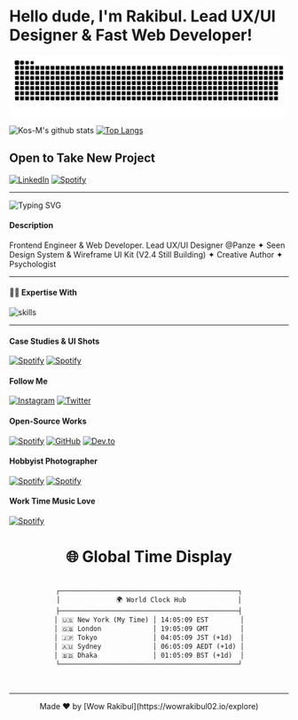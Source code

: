 # Hello dude, I'm Rakibul. Lead UX/UI Designer & Fast Web Developer!

<!--
[![A Quote image of @wowrakibul02' that describe He will become billionaire](https://raw.githubusercontent.com/wowrakibul02/wowrakibul02/main/assets/quote.png)](https://facebook.com/wowrakibul02)
-->

<a href=#><img src="contributions.svg"></a>

![Kos-M's github stats](https://github-readme-stats.vercel.app/api?username=wowrakibul&show_icons=true&theme=gruvbox) 
[![Top Langs](https://github-readme-stats.vercel.app/api/top-langs/?username=wowrakibul&layout=compact&theme=gruvbox)]()


## Open to Take New Project
[![LinkedIn](https://img.shields.io/badge/LinkedIn-0077B5?style=for-the-badge&logo=linkedin&logoColor=white)](https://www.linkedin.com/in/wowrakibul02)
[![Spotify](https://img.shields.io/badge/skype-blue?style=for-the-badge&logo=skype&logoColor=white)](https://join.skype.com/invite/wa8AMnzuHadS)

---
<!-- auto typing -->
<!-- ### Head Biography -->
![Typing SVG](https://readme-typing-svg.demolab.com?font=Fira+Code&size=22&pause=1000&color=F7712D&random=true&width=450&lines=%F0%9F%91%8B+Hello!+I'm+Wow+Rakibul+;%E2%9C%8D+Poet+%26+Creative+Author+;%F0%9F%92%BB+Web+Developer+%26+Frontend+Engineer;%E2%9E%95+UX%2FUI+%26+Visual+Product+Designer;%F0%9F%92%9E+Psychologist+%26+HCI+Specialist+;%F0%9F%8E%A8+Digital+Artist+(Painting+%E2%9D%A4+Drawing);%F0%9F%97%A3+Motivational+Speaker+;%F0%9F%92%BB+Web+Developer;%E2%9E%95+Frontend+Engineer+;HCI+%26+HCD+Specialist;+User+Interface+Designer+;+User+Experience+Designer+;%F0%9F%92%BB+Web+Developer+%26+Frontend+Engineer;%F0%9F%93%B7+Nature+%26+Product+Photographer;%F0%9F%93%BA+Content+Creator;%F0%9F%A7%A0+Innovator+%26+Entrepreneur)


#### Description
Frontend Engineer & Web Developer. Lead UX/UI Designer @Panze ✦ Seen Design System & Wireframe UI Kit (V2.4 Still Building) ✦ Creative Author ✦ Psychologist

---

<!--
#### Learn UX/UI Design
[![YouTube](https://img.shields.io/badge/YouTube/@20mindesigns-FF0000?style=for-the-badge&logo=youtube&logoColor=white)](https://www.youtube.com/c/YourChannel)
[![Spotify](https://img.shields.io/badge/Learning_channel_on_discord-7877f2?style=for-the-badge&logo=discord&logoColor=white)](https://open.spotify.com/user/YourUsername)
[![Facebook](https://img.shields.io/badge/groups/World_Figma_Group-1877f2?style=for-the-badge&logo=facebook&logoColor=white)](https://www.facebook.com/YourPage)
[![Spotify](https://img.shields.io/badge/figma-5F14A9?style=for-the-badge&logo=figma&logoColor=white)](https://open.spotify.com/user/YourUsername)
[![Medium](https://img.shields.io/badge/Medium-12100E?style=for-the-badge&logo=medium&logoColor=white)](https://medium.com/@YourUsername)

<br><be>
-->

#### 👨‍💻 Expertise With 
![skills](https://skillicons.dev/icons?i=figma,html,css,js,py,ts,nodejs,md,git,vscode&theme=)

<!--
## Repo Live Sites 
- Explore : [https://wowrakibul02.github.io/explore 🔗](https://wowrakibul02.github.io/explore) 
- Explore : [https://wowrakibul02.github.io/explore 🔗](https://wowrakibul02.github.io/explore) 
- Explore : [https://wowrakibul02.github.io/explore 🔗](https://wowrakibul02.github.io/explore) 
- Explore : [https://wowrakibul02.github.io/explore 🔗](https://wowrakibul02.github.io/explore) 
- Explore : [https://wowrakibul02.github.io/explore 🔗](https://wowrakibul02.github.io/explore) 
- Explore : [https://wowrakibul02.github.io/explore 🔗](https://wowrakibul02.github.io/explore) 
-->
---

#### Case Studies & UI Shots
[![Spotify](https://img.shields.io/badge/dribbble-FEBBF3?style=for-the-badge&logo=dribbble&logoColor=black)](https://dribbble.com/wowrakibul)
[![Spotify](https://img.shields.io/badge/behance-1877e1?style=for-the-badge&logo=behance&logoColor=white)](https://behance.net/wowrakibul)


#### Follow Me
[![Instagram](https://img.shields.io/badge/Instagram-E4405F?style=for-the-badge&logo=instagram&logoColor=white)](https://www.instagram.com/wowrakibul)
[![Twitter](https://img.shields.io/badge/Twitter-1DA1F2?style=for-the-badge&logo=twitter&logoColor=white)](https://twitter.com/wowrakibul)

#### Open-Source Works
[![Spotify](https://img.shields.io/badge/codepen-000?style=for-the-badge&logo=codepen&logoColor=white)](https://codepen.io/wowrakibul)
[![GitHub](https://img.shields.io/badge/GitHub-181717?style=for-the-badge&logo=github&logoColor=white)](https://github.com/wowrakibul)
[![Dev.to](https://img.shields.io/badge/DEV.to-0A0A0A?style=for-the-badge&logo=dev.to&logoColor=white)](https://dev.to/wowrakibul)



#### Hobbyist Photographer
[![Spotify](https://img.shields.io/badge/pexels-0AA3A6?style=for-the-badge&logo=pexels&logoColor=white)](https://www.pexels.com/@wow-rakibul-97607642/)
[![Spotify](https://img.shields.io/badge/unsplash-000?style=for-the-badge&logo=unsplash&logoColor=white)](https://unsplash.com/@wowrakibul)

#### Work Time Music Love 
[![Spotify](https://img.shields.io/badge/Spotify-1ED760?style=for-the-badge&logo=spotify&logoColor=white)](https://open.spotify.com/user/31zerwmknst6hgtma3w3aykqdnhm)

<!-- push some talks/blogs links here (idea for later) -->

<div align="center">

# 🌐 Global Time Display

```ascii

┌─────────────────────────────────────────────┐
│              🌍 World Clock Hub             │
├─────────────────────────────────────────────┤
│ 🇺🇸 New York (My Time) │ 14:05:09 EST        │
│ 🇬🇧 London             │ 19:05:09 GMT        │
│ 🇯🇵 Tokyo              │ 04:05:09 JST (+1d)  │
│ 🇦🇺 Sydney             │ 06:05:09 AEDT (+1d) │
│ 🇧🇩 Dhaka              │ 01:05:09 BST (+1d)  │
└─────────────────────────────────────────────┘
```

<br>

---
<div align="center">
Made ❤ by [Wow Rakibul](https://wowrakibul02.io/explore) 



<!-- ![gif](https://media1.giphy.com/media/umYMU8G2ixG5mJBDo5/200w.webp?cid=ecf05e47g9f955m6qcmqp7m6zg2p0rmqi0daom1xc2ab0o2z&ep=v1_gifs_search&rid=200w.webp&ct=g) -->
